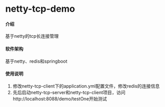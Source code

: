 # netty-tcp-demo

#### 介绍
基于netty的tcp长连接管理

#### 软件架构
基于netty、redis和springboot

#### 使用说明
1.  修改netty-tcp-client下的application.yml配置文件，修改redis的连接信息
2.  先后启动netty-tcp-server和netty-tcp-client项目，访问http://localhost:8088/demo/testOne开始测试

